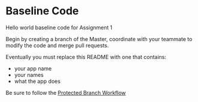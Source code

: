 # Baseline Code

Hello world baseline code for Assignment 1

Begin by creating a branch of the Master, coordinate with your teammate to modify the code and merge pull requests.

Eventually you must replace this README with one that contains:
* your app name
* your names
* what the app does

Be sure to follow the [Protected Branch Workflow](https://github.com/Android518-2017/git-workflow)
